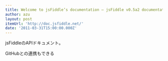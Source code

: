 ```yaml
---
title: Welcome to jsFiddle’s documentation — jsFiddle v0.5a2 documentation
author: azu
layout: post
itemUrl: 'http://doc.jsfiddle.net/'
date: '2011-03-31T15:00:00.000Z'
---
```

jsFiddleのAPIドキュメント。

GitHubとの連携もできる

